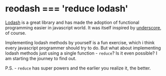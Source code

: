 # reodash === 'reduce lodash'

[Lodash](https://lodash.com/) is a great library and has made the adoption of functional programming easier in javascript world. It was itself inspired by [underscore](http://underscorejs.org/), of course.

Implementing lodash methods by yourself is a fun exercise, which i think every javascript programmer should try to do. But what about implementing lodash methods just using a single function - `reduce`? Is it even possible? I am starting the journey to find out.

P.S. - `reduce` has super powers and the earlier you realize it, the better.
